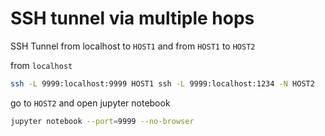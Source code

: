 # SSH tunnel via multiple hops

SSH Tunnel from localhost to ```HOST1``` and from ```HOST1``` to ```HOST2```

from ```localhost```

```bash
ssh -L 9999:localhost:9999 HOST1 ssh -L 9999:localhost:1234 -N HOST2
```

go to ```HOST2``` and open jupyter notebook

```bash
jupyter notebook --port=9999 --no-browser
```

